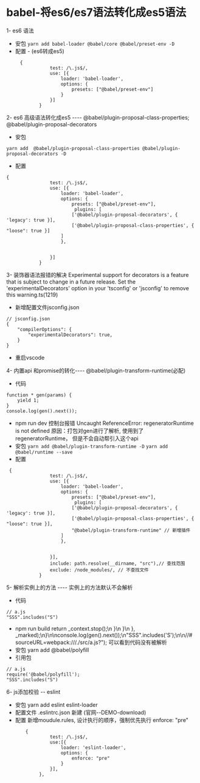 # babel-将es6/es7语法转化成es5语法

1- es6 语法
- 安包 
```yarn add babel-loader @babel/core @babel/preset-env -D```
- 配置 - (es6转成es5)
```
     {
                test: /\.js$/,
                use: [{
                    loader: 'babel-loader',
                    options: {
                        presets: ["@babel/preset-env"]
                    }
                }]
            }
 ```
2- es6 高级语法转化成es5  ----  @babel/plugin-proposal-class-properties; @babel/plugin-proposal-decorators
- 安包
```
yarn add  @babel/plugin-proposal-class-properties @babel/plugin-proposal-decorators -D
```

- 配置
```
{
                test: /\.js$/,
                use: [{
                    loader: 'babel-loader',
                    options: {
                        presets: ["@babel/preset-env"],
                         plugins: [
                        ['@babel/plugin-proposal-decorators', { 'legacy': true }],
                        ['@babel/plugin-proposal-class-properties', { "loose": true }]
                    ]
                    },
                   

                }]
            }
```
3- 装饰器语法报错的解决
Experimental support for decorators is a feature that is subject to change in a future release. Set the 'experimentalDecorators' option in your 'tsconfig' or 'jsconfig' to remove this warning.ts(1219)

- 新增配置文件jsconfig.json
```
// jsconfig.json
{
    "compilerOptions": {
        "experimentalDecorators": true,
    }
}
```
- 重启vscode

4- 内置api 和promise的转化---- @babel/plugin-transform-runtime(必配)
- 代码
```
function * gen(params) {
    yield 1;
}
console.log(gen().next());
```
- npm run dev 
控制台报错
Uncaught ReferenceError: regeneratorRuntime is not defined
原因：打包对gen进行了解析, 使用到了regeneratorRuntime， 但是不会自动帮引入这个api
- 安包
```yarn add @babel/plugin-transform-runtime -D```
```yarn add @babel/runtime --save```
- 配置
```
 {
                test: /\.js$/,
                use: [{
                    loader: 'babel-loader',
                    options: {
                        presets: ["@babel/preset-env"],
                         plugins: [
                        ['@babel/plugin-proposal-decorators', { 'legacy': true }],
                        ['@babel/plugin-proposal-class-properties', { "loose": true }],
                        "@babel/plugin-transform-runtime" // 新增插件
                    ]
                    },
                   

                }],
                include: path.resolve(__dirname, "src"),// 查找范围
                exclude: /node_modules/, // 不查找文件
            }
```

5- 解析实例上的方法 ---- 
实例上的方法默认不会解析
- 代码
```
// a.js
"SSS".includes("S")
```
- npm run build 
 return _context.stop();\n      }\n    }\n  }, _marked);\n}\n\nconsole.log(gen().next());\n\"SSS\".includes('S');\n\n//# sourceURL=webpack:///./src/a.js?");
可以看到代码没有被解析
- 安包
yarn add @babel/polyfill
- 引用包
```
// a.js
require('@babel/polyfill');
"SSS".includes("S")
```

6- js添加校验 -- eslint
- 安包
yarn add eslint eslint-loader
- 配置文件 .eslintrc.json 新建 (官网--DEMO-download)
- 配置 新增moudule.rules, 设计执行的顺序，强制优先执行 enforce: "pre"  

```
       {
                test: /\.js$/,
                use:[{
                    loader: 'eslint-loader',
                    options: {
                        enforce: "pre"
                    }
                }],
            },
```




